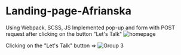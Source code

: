 # Landing-page-Afrianska
Using Webpack, SCSS, JS
Implemented pop-up and form with POST request after clicking on the button "Let's Talk"
![homepage](https://user-images.githubusercontent.com/87609018/224614093-35d55439-7caf-4422-b9cf-cddb77b0cb0b.png)

Clicking on the "Let's Talk" button =>
![Group 3](https://user-images.githubusercontent.com/87609018/224614116-fae35cce-e230-4814-9d53-fa1fd4754e76.png)

